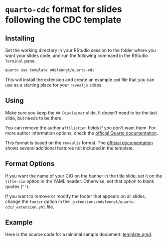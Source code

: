# `quarto-cdc` format for slides following the CDC template

## Installing

Set the working directory in your RStudio session to the folder where you want
your slides code, and run the following command in the RStudio `Terminal` pane.

``` bash
quarto use template odeleongt/quarto-cdc
```

This will install the extension and create an example `qmd` file that you can
use as a starting place for your `revealjs` slides.




## Using

Make sure you keep the `## Disclaimer` slide.
It doesn't need to be the last slide, but needs to be there.

You can remove the author `affiliation` fields if you don't want them.
For more author information options, check the
[official Quarto documentation](https://quarto.org/docs/journals/authors.html).

This format is based on the `revealjs` format.
The [official documentation](https://quarto.org/docs/presentations/revealjs/)
shows several additional features not included in the template.




## Format Options

If you want the name of your CIO on the banner in the title slide,
set it on the `title-cio` option in the YAML header.
Otherwise, set that option to blank quotes (`""`).

If you want to remove or modify the footer that appears on all slides,
change the `footer` option in the
`_extensions/odeleongt/quarto-cdc/_extension.yml` file.




## Example

Here is the source code for a minimal sample document:
[template.qmd](template.qmd).
